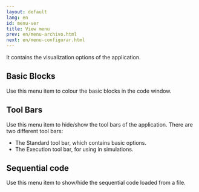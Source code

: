 ```yaml
---
layout: default
lang: en
id: menu-ver
title: View menu
prev: en/menu-archivo.html
next: en/menu-configurar.html
---
```


It contains the visualization options of the application.


## Basic Blocks

Use this menu item to colour the basic blocks in the code window.


## Tool Bars

Use this menu item to hide/show the tool bars of the application. There are two different tool bars:

* The Standard tool bar, which contains basic options.
* The Execution tool bar, for using in simulations.


## Sequential code

Use this menu item to show/hide the sequential code loaded from a file.
